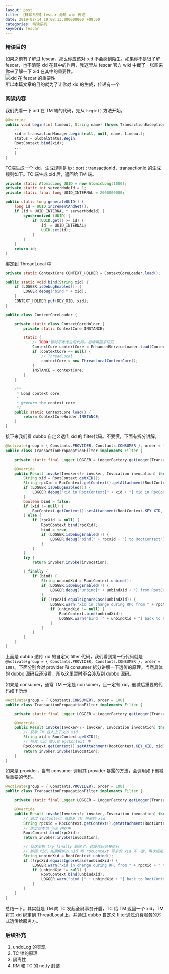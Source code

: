 ```yaml
---
layout: post
title: 【精读系列】fescar 源码 xid 传递
date: 2019-02-14 19:08:13.000000000 +09:00
categories: 精读系列
keyword: fescar
---
```


### 精读目的

如果之前有了解过 fescar，那么你应该对 xid 不会感到陌生。如果你不是很了解 fescar，也不清楚 xid 在其中的作用，我这里从 fescar 官方 wiki 中截了一张图来你来了解一下 xid 在其中的重要性。
<br>
![xid 在 fescar 的重要性](https://zhimo-1252091368.cos.ap-chengdu.myqcloud.com/blog/20190215103948.png)
<br>
所以本篇文章的目的就为了让你对 xid 的生成，传递有一个

### 阅读内容

我们先看一下 xid 在 TM 端的代码，先从 `begin()` 方法开始。

```java
@Override
public void begin(int timeout, String name) throws TransactionException {
    ...
    xid = transactionManager.begin(null, null, name, timeout);
    status = GlobalStatus.Begin;
    RootContext.bind(xid);
    ...
    }
}
```

TC端生成一个 xid，生成规则是 ip : port : transactionId，transactionId 的生成规则如下。TC 端生成 xid 后，返回给 TM 端。

```java
private static AtomicLong UUID = new AtomicLong(1000);
private static int serverNodeId = 1;
private static final long UUID_INTERNAL = 2000000000;

public static long generateUUID() {
    long id = UUID.incrementAndGet();
    if (id > UUID_INTERNAL * serverNodeId) {
        synchronized (UUID) {
            if (UUID.get() >= id) {
                id -= UUID_INTERNAL;
                UUID.set(id);
            }
        }
    }
    return id;
}
```

绑定到 ThreadLocal 中

```java
private static ContextCore CONTEXT_HOLDER = ContextCoreLoader.load();

public static void bind(String xid) {
    if (LOGGER.isDebugEnabled()) {
        LOGGER.debug("bind " + xid);
    }
    CONTEXT_HOLDER.put(KEY_XID, xid);
}
```

```java
public class ContextCoreLoader {

    private static class ContextCoreHolder {
        private static ContextCore INSTANCE;

        static {
            // TODO:暂时不考虑这段代码，后续再回来研究
            ContextCore contextCore = EnhancedServiceLoader.load(ContextCore.class);
            if (contextCore == null) {
                // ThreadLocal
                contextCore = new ThreadLocalContextCore();
            }
            INSTANCE = contextCore;
        }
    }

    /**
     * Load context core.
     *
     * @return the context core
     */
    public static ContextCore load() {
        return ContextCoreHolder.INSTANCE;
    }
}
```

接下来我们看 dubbo 自定义透传 xid 的 filter代码。不要慌，下面有拆分讲解。

```java
@Activate(group = { Constants.PROVIDER, Constants.CONSUMER }, order = 100)
public class TransactionPropagationFilter implements Filter {

    private static final Logger LOGGER = LoggerFactory.getLogger(TransactionPropagationFilter.class);

    @Override
    public Result invoke(Invoker<?> invoker, Invocation invocation) throws RpcException {
        String xid = RootContext.getXID();
        String rpcXid = RpcContext.getContext().getAttachment(RootContext.KEY_XID);
        if (LOGGER.isDebugEnabled()) {
            LOGGER.debug("xid in RootContext[" + xid + "] xid in RpcContext[" + rpcXid + "]");
        }
        boolean bind = false;
        if (xid != null) {
            RpcContext.getContext().setAttachment(RootContext.KEY_XID, xid);
        } else {
            if (rpcXid != null) {
                RootContext.bind(rpcXid);
                bind = true;
                if (LOGGER.isDebugEnabled()) {
                    LOGGER.debug("bind[" + rpcXid + "] to RootContext");
                }
            }
        }
        try {
            return invoker.invoke(invocation);

        } finally {
            if (bind) {
                String unbindXid = RootContext.unbind();
                if (LOGGER.isDebugEnabled()) {
                    LOGGER.debug("unbind[" + unbindXid + "] from RootContext");
                }
                if (!rpcXid.equalsIgnoreCase(unbindXid)) {
                    LOGGER.warn("xid in change during RPC from " + rpcXid + " to " + unbindXid);
                    if (unbindXid != null) {
                        RootContext.bind(unbindXid);
                        LOGGER.warn("bind [" + unbindXid + "] back to RootContext");
                    }
                }
            }
        }
    }
}
```

上面是 dubbo 透传 xid 的自定义 filter 代码，我们看到第一行代码就是 `@Activate(group = { Constants.PROVIDER, Constants.CONSUMER }, order = 100)`。下面分别会对 provider 和 consumer 拆分讲解一下透传的原理。当然具体的 dubbo 源码我还没看，所以这里暂时不会涉及到 dubbo 源码。

如果是 consumer，通常 TM 一定是 consumer，且一定有 xid。删减后重要的代码如下所示
```java
@Activate(group = { Constants.CONSUMER}, order = 100)
public class TransactionPropagationFilter implements Filter {

    private static final Logger LOGGER = LoggerFactory.getLogger(TransactionPropagationFilter.class);

    @Override
    public Result invoke(Invoker<?> invoker, Invocation invocation) throws RpcException {
        // 获取 TM 放入上下文的 xid
        String xid = RootContext.getXID();
        // 将其 xid 放入其 RpcContext 中
        RpcContext.getContext().setAttachment(RootContext.KEY_XID, xid);
        return invoker.invoke(invocation);
    }
}
```

如果是 provider，当有 consumer 调用其 provider 暴露的方法，会调用如下删减后重要的代码。
```java
@Activate(group = { Constants.PROVIDER}, order = 100)
public class TransactionPropagationFilter implements Filter {

    private static final Logger LOGGER = LoggerFactory.getLogger(TransactionPropagationFilter.class);

    @Override
    public Result invoke(Invoker<?> invoker, Invocation invocation) throws RpcException {
        // 通过 rpcContext 获取从 TM 带来的 xid
        String rpcXid = RpcContext.getContext().getAttachment(RootContext.KEY_XID);
        // 绑定到本地 jvm 内存中
        RootContext.bind(rpcXid);
        return invoker.invoke(invocation);

        // 我这里把 try finally 删除了，这段代码会被执行
        // 解绑 xid，如果解绑的 xid 和 rpcContext 带来的 xid 不一致，再次绑定解绑的 xid
        String unbindXid = RootContext.unbind();
        if (!rpcXid.equalsIgnoreCase(unbindXid)) {
            LOGGER.warn("xid in change during RPC from " + rpcXid + " to " + unbindXid);
            if (unbindXid != null) {
                RootContext.bind(unbindXid);
                LOGGER.warn("bind [" + unbindXid + "] back to RootContext");
            }
        }
    }
}
```

总结一下。其实就是 TM 向 TC 发起全局事务开启，TC 给 TM 返回一个 xid，TM 将其 xid 绑定到 ThreadLocal 上，并通过 dubbo 自定义 filter通过消费服务的方式透传给服务方。

### 后续补充
1. undoLog 的实现
2. TC 锁的原理
3. 隔离性
4. RM 和 TC 的 netty 封装
